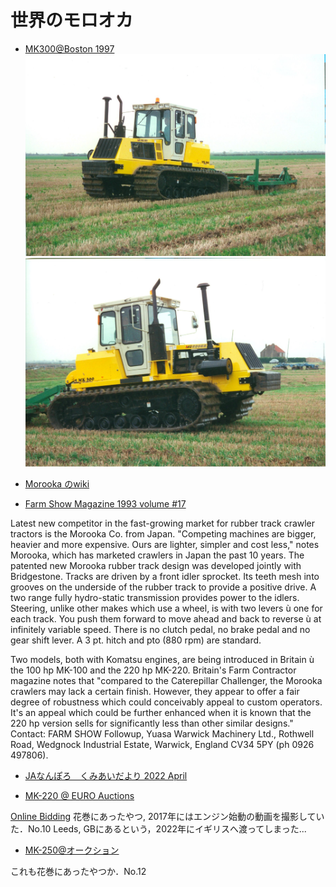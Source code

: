 # 世界のモロオカ

- [MK300@Boston 1997](https://www.facebook.com/293294154034235/posts/and-now-for-something-completely-different-this-morooka-mk-300-was-taking-part-i/2449500025080293/)
![](./img/classicTractorMagazine_mk300_1.png)
![](./img/classicTractorMagazine_mk300_2.png)

- [Morooka のwiki](https://tractors.fandom.com/wiki/Morooka)

- [Farm Show Magazine 1993 volume #17](https://www.farmshow.com/a_article.php?aid=8320)


Latest new competitor in the fast-growing market for rubber track crawler tractors is the Morooka Co. from Japan. 
"Competing machines are bigger, heavier and more expensive. Ours are lighter, simpler and cost less," notes Morooka, which has marketed crawlers in Japan the past 10 years.
The patented new Morooka rubber track design was developed jointly with Bridgestone.
Tracks are driven by a front idler sprocket.
Its teeth mesh into grooves on the underside of the rubber track to provide a positive drive.
A two range fully hydro-static transmission provides power to the idlers.
Steering, unlike other makes which use a wheel, is with two levers ù one for each track.
You push them forward to move ahead and back to reverse ù at infinitely variable speed.
There is no clutch pedal, no brake pedal and no gear shift lever.
A 3 pt. hitch and pto (880 rpm) are standard.

Two models, both with Komatsu engines, are being introduced in Britain ù the 100 hp MK-100 and the 220 hp MK-220.
Britain's Farm Contractor magazine notes that "compared to the Caterepillar Challenger, the Morooka crawlers may lack a certain finish.
However, they appear to offer a fair degree of robustness which could conceivably appeal to custom operators.
It's an appeal which could be further enhanced when it is known that the 220 hp version sells for significantly less than other similar designs."
Contact: FARM SHOW Followup, Yuasa Warwick Machinery Ltd., Rothwell Road, Wedgnock Industrial Estate, Warwick, England CV34 5PY (ph 0926 497806).

- [JAなんぽろ　くみあいだより 2022 April](http://www.ja-nanporo.or.jp/wp-content/uploads/2022/04/bd47e9c206f6be3b6f54a296e82a6ec5.pdf)

- [MK-220 @ EURO Auctions](https://vimeo.com/696464778)

[Online Bidding](https://www.euroauctionslive.com/servlet/Search.do?auctionId=678&itemId=925568&catalogLink=auctionId%3D678%26categoryName%3DTractors)
花巻にあったやつ, 2017年にはエンジン始動の動画を撮影していた．No.10
Leeds, GBにあるという，2022年にイギリスへ渡ってしまった...

- [MK-250@オークション](https://x.com/kenkinosuke/status/1628740621740687360?s=20)

これも花巻にあったやつか．No.12
